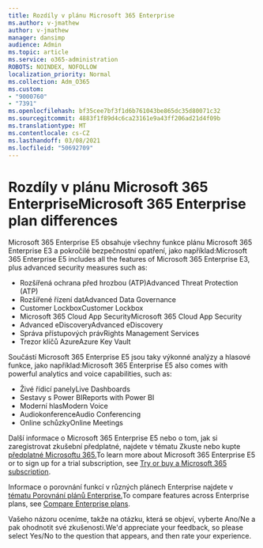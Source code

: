 ```yaml
---
title: Rozdíly v plánu Microsoft 365 Enterprise
ms.author: v-jmathew
author: v-jmathew
manager: dansimp
audience: Admin
ms.topic: article
ms.service: o365-administration
ROBOTS: NOINDEX, NOFOLLOW
localization_priority: Normal
ms.collection: Adm_O365
ms.custom:
- "9000760"
- "7391"
ms.openlocfilehash: bf35cee7bf3f1d6b761043be865dc35d80071c32
ms.sourcegitcommit: 4883f1f89d4c6ca23161e9a43ff206ad21d4f09b
ms.translationtype: MT
ms.contentlocale: cs-CZ
ms.lasthandoff: 03/08/2021
ms.locfileid: "50692709"
---
```

# <a name="microsoft-365-enterprise-plan-differences"></a><span data-ttu-id="0ef52-102">Rozdíly v plánu Microsoft 365 Enterprise</span><span class="sxs-lookup"><span data-stu-id="0ef52-102">Microsoft 365 Enterprise plan differences</span></span>

<span data-ttu-id="0ef52-103">Microsoft 365 Enterprise E5 obsahuje všechny funkce plánu Microsoft 365 Enterprise E3 a pokročilé bezpečnostní opatření, jako například:</span><span class="sxs-lookup"><span data-stu-id="0ef52-103">Microsoft 365 Enterprise E5 includes all the features of Microsoft 365 Enterprise E3, plus advanced security measures such as:</span></span>

- <span data-ttu-id="0ef52-104">Rozšířená ochrana před hrozbou (ATP)</span><span class="sxs-lookup"><span data-stu-id="0ef52-104">Advanced Threat Protection (ATP)</span></span>
- <span data-ttu-id="0ef52-105">Rozšířené řízení dat</span><span class="sxs-lookup"><span data-stu-id="0ef52-105">Advanced Data Governance</span></span>
- <span data-ttu-id="0ef52-106">Customer Lockbox</span><span class="sxs-lookup"><span data-stu-id="0ef52-106">Customer Lockbox</span></span>
- <span data-ttu-id="0ef52-107">Microsoft 365 Cloud App Security</span><span class="sxs-lookup"><span data-stu-id="0ef52-107">Microsoft 365 Cloud App Security</span></span>
- <span data-ttu-id="0ef52-108">Advanced eDiscovery</span><span class="sxs-lookup"><span data-stu-id="0ef52-108">Advanced eDiscovery</span></span>
- <span data-ttu-id="0ef52-109">Správa přístupových práv</span><span class="sxs-lookup"><span data-stu-id="0ef52-109">Rights Management Services</span></span>
- <span data-ttu-id="0ef52-110">Trezor klíčů Azure</span><span class="sxs-lookup"><span data-stu-id="0ef52-110">Azure Key Vault</span></span>

<span data-ttu-id="0ef52-111">Součástí Microsoft 365 Enterprise E5 jsou taky výkonné analýzy a hlasové funkce, jako například:</span><span class="sxs-lookup"><span data-stu-id="0ef52-111">Microsoft 365 Enterprise E5 also comes with powerful analytics and voice capabilities, such as:</span></span>

- <span data-ttu-id="0ef52-112">Živé řídicí panely</span><span class="sxs-lookup"><span data-stu-id="0ef52-112">Live Dashboards</span></span>
- <span data-ttu-id="0ef52-113">Sestavy s Power BI</span><span class="sxs-lookup"><span data-stu-id="0ef52-113">Reports with Power BI</span></span>
- <span data-ttu-id="0ef52-114">Moderní hlas</span><span class="sxs-lookup"><span data-stu-id="0ef52-114">Modern Voice</span></span>
- <span data-ttu-id="0ef52-115">Audiokonference</span><span class="sxs-lookup"><span data-stu-id="0ef52-115">Audio Conferencing</span></span>
- <span data-ttu-id="0ef52-116">Online schůzky</span><span class="sxs-lookup"><span data-stu-id="0ef52-116">Online Meetings</span></span>

<span data-ttu-id="0ef52-117">Další informace o Microsoft 365 Enterprise E5 nebo o tom, jak si zaregistrovat zkušební předplatné, najdete v tématu Zkuste nebo kupte [předplatné Microsoftu 365.](https://go.microsoft.com/fwlink/?linkid=2099673)</span><span class="sxs-lookup"><span data-stu-id="0ef52-117">To learn more about Microsoft 365 Enterprise E5 or to sign up for a trial subscription, see [Try or buy a Microsoft 365 subscription](https://go.microsoft.com/fwlink/?linkid=2099673).</span></span>

<span data-ttu-id="0ef52-118">Informace o porovnání funkcí v různých plánech Enterprise najdete v [tématu Porovnání plánů Enterprise.](https://go.microsoft.com/fwlink/?linkid=2097200)</span><span class="sxs-lookup"><span data-stu-id="0ef52-118">To compare features across Enterprise plans, see [Compare Enterprise plans](https://go.microsoft.com/fwlink/?linkid=2097200).</span></span>

<span data-ttu-id="0ef52-119">Vašeho názoru oceníme, takže na otázku, která se objeví, vyberte Ano/Ne a pak ohodnotit své zkušenosti.</span><span class="sxs-lookup"><span data-stu-id="0ef52-119">We'd appreciate your feedback, so please select Yes/No to the question that appears, and then rate your experience.</span></span>
